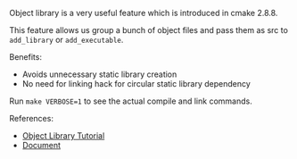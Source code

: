 Object library is a very useful feature which is introduced in cmake 2.8.8.

This feature allows us group a bunch of object files and pass them as src to
`add_library` or `add_executable`.

Benefits:

- Avoids unnecessary static library creation
- No need for linking hack for circular static library dependency

Run `make VERBOSE=1` to see the actual compile and link commands.

References:

- [Object Library Tutorial](https://gitlab.kitware.com/cmake/community/-/wikis/doc/tutorials/Object-Library)
- [Document](https://cmake.org/cmake/help/latest/manual/cmake-buildsystem.7.html#object-libraries)

